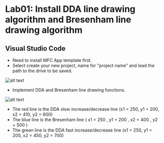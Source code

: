 # **Lab01: Install DDA line drawing algorithm and Bresenham line drawing algorithm**

## Visual Studio Code 

 - Need to install MFC App template first.
 - Select create your new project, name for "project name" and lead the path to the drive to be saved.

 ![alt text](https://github.com/ndtuan10/ComputerGraphics_CS105.L21.KHCL/blob/main/Lab01-LineDDA-LineBresenham/Create%20MFC%20App.png)
 
 - Implement DDA and Bresenham line drawing functions.
 
 ![alt text](https://github.com/ndtuan10/ComputerGraphics_CS105.L21.KHCL/blob/main/Lab01-LineDDA-LineBresenham/Lines.png)


- The red line is the DDA slow increase/decrease line (x1 = 250, y1 = 200, x2 = 410, y2 = 600)
- The blue line is the Bresenham line ( x1 = 250 , y1 = 200 , x2 = 400 , y2 = 500 )
- The green line is the DDA fast increase/decrease line (x1 = 250, y1 = 200, x2 = 450, y2 = 700)
